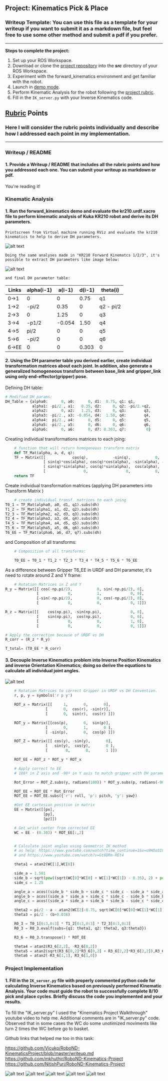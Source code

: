 ## Project: Kinematics Pick & Place
### Writeup Template: You can use this file as a template for your writeup if you want to submit it as a markdown file, but feel free to use some other method and submit a pdf if you prefer.

---


**Steps to complete the project:**  


1. Set up your ROS Workspace.
2. Download or clone the [project repository](https://github.com/udacity/RoboND-Kinematics-Project) into the ***src*** directory of your ROS Workspace.  
3. Experiment with the forward_kinematics environment and get familiar with the robot.
4. Launch in [demo mode](https://classroom.udacity.com/nanodegrees/nd209/parts/7b2fd2d7-e181-401e-977a-6158c77bf816/modules/8855de3f-2897-46c3-a805-628b5ecf045b/lessons/91d017b1-4493-4522-ad52-04a74a01094c/concepts/ae64bb91-e8c4-44c9-adbe-798e8f688193).
5. Perform Kinematic Analysis for the robot following the [project rubric](https://review.udacity.com/#!/rubrics/972/view).
6. Fill in the `IK_server.py` with your Inverse Kinematics code. 


[//]: # (Image References)

[forward_kinematics_demo]: ./misc_images/forward_kinematics_DEMO.PNG
[forward_kinematics_DH-table]: ./misc_images/forward_kinematics_DH-table.PNG
[gazebo01]: ./misc_images/gazebo01.PNG
[gazebo02]: ./misc_images/gazebo02.PNG
[gazebo03]: ./misc_images/gazebo03.PNG
[gazebo04]: ./misc_images/gazebo04.PNG
[gazebo05]: ./misc_images/gazebo05.PNG
[image2]: ./misc_images/misc3.png
[image3]: ./misc_images/misc2.png

## [Rubric](https://review.udacity.com/#!/rubrics/972/view) Points
### Here I will consider the rubric points individually and describe how I addressed each point in my implementation.  

---
### Writeup / README

#### 1. Provide a Writeup / README that includes all the rubric points and how you addressed each one.  You can submit your writeup as markdown or pdf.  

You're reading it!

### Kinematic Analysis
#### 1. Run the forward_kinematics demo and evaluate the kr210.urdf.xacro file to perform kinematic analysis of Kuka KR210 robot and derive its DH parameters.

    Printscreen from Virtual machine running RViz and evaluate the kr210 kinematics to help to derive DH parameters.

![alt text][forward_kinematics_demo]

    Doing the same analyses made in "KR210 Forward Kinematcs 1/2/3", it's possible to extract DH parameters like image below:
![alt text][forward_kinematics_DH-table]

    and final DH parameter table:

Links | alpha(i-1) | a(i-1) | d(i-1) | theta(i)
--- | --- | --- | --- | ---
0->1 | 0 | 0 | 0.75 | q1
1->2 | -pi/2 | 0.35 | 0 | q2 - pi/2
2->3 | 0 | 1.25 | 0 | q3
3->4 | -p1/2 | -0.054 | 1.50 | q4
4->5 | pi/2 | 0 | 0 | q5
5->6 | -pi/2 | 0 | 0 | q6
6->EE | 0 | 0 | 0.303 | 0

#### 2. Using the DH parameter table you derived earlier, create individual transformation matrices about each joint. In addition, also generate a generalized homogeneous transform between base_link and gripper_link using only end-effector(gripper) pose.

Defining DH table:

```python
# Modified DH params:
DH_Table = {alpha0:      0, a0:      0, d1:  0.75, q1: q1,
            alpha1: -pi/2., a1:   0.35, d2:     0, q2: -pi/2.+q2,
            alpha2:      0, a2:   1.25, d3:     0, q3:        q3,
            alpha3: -pi/2., a3: -0.054, d4:  1.50, q4:        q4,
            alpha4:  pi/2., a4:      0, d5:     0, q5:        q5,
            alpha5: -pi/2., a5:      0, d6:     0, q6:        q6,
            alpha6:      0, a6:      0, d7: 0.303, q7:         0}

``` 

Creating individual transformations matrices to each joing:

```python
    # function that will return homogeneous transform matrix
    def TF_Mat(alpha, a, d, q):
    TF = Matrix([[            cos(q),           -sin(q),           0,             a],
                 [ sin(q)*cos(alpha), cos(q)*cos(alpha), -sin(alpha), -sin(alpha)*d],
                 [ sin(q)*sin(alpha), cos(q)*sin(alpha),  cos(alpha),  cos(alpha)*d],
                 [                 0,                 0,           0,             1]])
    return TF
```
Create individual transformation matrices (applying DH parameters into Transform Matrix )

```python
    # create individual transf. matrices to each joing
T0_1 = TF_Mat(alpha0, a0, d1, q1).subs(dh)
T1_2 = TF_Mat(alpha1, a1, d2, q2).subs(dh)
T2_3 = TF_Mat(alpha2, a2, d3, q3).subs(dh)
T3_4 = TF_Mat(alpha3, a3, d4, q4).subs(dh)
T4_5 = TF_Mat(alpha4, a4, d5, q5).subs(dh)
T5_6 = TF_Mat(alpha5, a5, d6, q6).subs(dh)
T6_EE = TF_Mat(alpha6, a6, d7, q7).subs(dh)

```

and Composition of all transforms:

```python
    # Composition of all transforms:

    T0_EE = T0_1 * T1_2 * T2_3 * T3_4 * T4_5 * T5_6 * T6_EE 

```

As a difference between Gripper T6_EE in URDF and DH parameter, it's need to rotate around Z and Y frame:

```python
    # Rotation Matrices in Z and Y
R_y = Matrix([[ cos(-np.pi/2),           0, sin(-np.pi/2), 0],
              [             0,           1,             0, 0],
              [-sin(-np.pi/2),           0, cos(-np.pi/2), 0],
              [             0,           0,             0, 1]])

R_z = Matrix([[    cos(np.pi), -sin(np.pi),             0, 0],
              [    sin(np.pi),  cos(np.pi),             0, 0],
              [             0,           0,             1, 0],
              [             0,           0,             0, 1]])

# Apply the correction because of URDF vs DH
R_corr = (R_z * R_y)

T_total= (T0_EE * R_corr)

```

#### 3. Decouple Inverse Kinematics problem into Inverse Position Kinematics and inverse Orientation Kinematics; doing so derive the equations to calculate all individual joint angles.

![alt text][image2]

```python
    # Rotation Matrices to correct Gripper in URDF vs DH Convention.
    r, p, y = symbols('r p y')

    ROT_x = Matrix([[     1,       0,       0],
                  [       0,  cos(r), -sin(r)],
                  [       0,  sin(r),  cos(r) ]])

    ROT_y = Matrix([[cos(p),       0,  sin(p)],
                  [       0,       1,       0 ],
                  [ -sin(p),       0,  cos(p) ]])

    ROT_Z = Matrix([[ cos(y), -sin(y),       0],
                  [   sin(y),  cos(y),       0 ],
                  [        0,       0,       1 ]])                  

    ROT_EE = ROT_z * ROT_y * ROT_x

    # Apply correct to EE
    # 180º in Z axis and -90º in Y axis to match gripper with DH parameters.

    Rot_Error = ROT_Z.subs(y, radians(180)) * ROT_y.subs(p, radians(-90))

    ROT_EE = ROT_EE * Rot_Error
    ROT_EE = ROT_EE.subs({'r': roll, 'p': pitch, 'y': yaw})

    #Get EE cartesian position in matrix
    EE = Matrix([[px],
                 [py],
                 [pz]])

    # Get wrist center from corrected EE          
    WC = EE - (0.303) * ROT_EE[:,2]


    # Calculate joint angles using Geometric IK method
    # as help: https://www.youtube.com/watch?time_continue=1&v=o9HDo3I0arE
    # and https://www.youtube.com/watch?v=Gt8DRm-REt4

    theta1 = atan2(WC[1],WC[0])

    side_a = 1.501
    side_b = sqrt(pow((sqrt(WC[0]*WC[0] + WC[1]*WC[1]) - 0.35), 2) + pow((WC[2] - 0.75), 2))
    side_c = 1.25

    angle_a = acos((side_b * side_b + side_c * side_c - side_a * side_a) / (2 * side_b * side_c))
    angle_b = acos((side_a * side_a + side_c * side_c - side_b * side_b) / (2 * side_a * side_c))
    angle_c = acos((side_a * side_a + side_b * side_b - side_c * side_c) / (2 * side_a * side_b))

    theta2 = pi/2 - a - atan2(WC[2]-0.75, sqrt(WC[0]*WC[0]+WC[1]*WC[1])-0.35)
    theta3 = pi/2 - (b+0.036)

    R0_3 = T0_1[0:3,0:3] * T1_2[0:3,0:3] * T2_3[0:3,0:3]
    R0_3 = R0_3.evalf(subs={q1: theta1, q2: theta2, q3:theta3})

    R3_6 = R0_3.transpose() * ROT_EE

    theta4 = atan2(R3_6[2,2], -R3_6[0,2])
    theta5 = atan2(sqrt(R3_6[0,2]*R3_6[0,2] + R3_6[2,2]*R3_6[2,2]),R3_6[1,2])
    theta6 = atan2(-R3_6[1,1], R3_6[1,0])

```


### Project Implementation

#### 1. Fill in the `IK_server.py` file with properly commented python code for calculating Inverse Kinematics based on previously performed Kinematic Analysis. Your code must guide the robot to successfully complete 8/10 pick and place cycles. Briefly discuss the code you implemented and your results. 


To fill the "IK_server.py" I used the "Kinematics Project Walkthrough" youtube video to help me. 
Additional comments are in "IK_server.py" code.
Observed that in some cases the WC do some unotimized moviments like turn 2 times the WC before go to basket. 

Github links that helped me too in this task:

https://github.com/Vicuko/RoboND-KinematicsProject/blob/master/writeup.md
https://github.com/mkhuthir/RoboND-Kinematics-Project
https://github.com/NitishPuri/RoboND-Kinematics-Project


![alt text][gazebo01]
![alt text][gazebo02]
![alt text][gazebo03]
![alt text][gazebo04]
![alt text][gazebo05]




